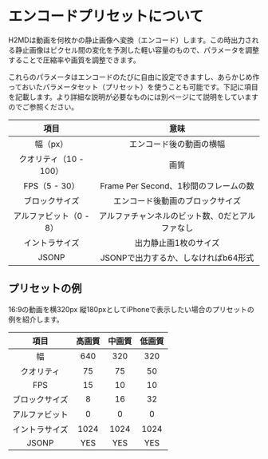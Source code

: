# エンコードプリセットについて

H2MDは動画を何枚かの静止画像へ変換（エンコード）します。この時出力される静止画像はピクセル間の変化を予測した軽い容量のもので、パラメータを調整することで圧縮率や画質を調整できます。

これらのパラメータはエンコードのたびに自由に設定できますし、あらかじめ作っておいたパラメータセット（プリセット）を使うことも可能です。下記に項目を記載します。より詳細な説明が必要なものには別ページにて説明をしていますのでご参照ください。

| 項目 | 意味 |
|:----:|:----:|
| 幅（px） | エンコード後の動画の横幅 |
| クオリティ（10 - 100） | 画質 |
| FPS（5 - 30） | Frame Per Second、1秒間のフレームの数 |
| ブロックサイズ | エンコード後動画のブロックサイズ |
| アルファビット（0 - 8） | アルファチャンネルのビット数、0だとアルファなし |
| イントラサイズ | 出力静止画1枚のサイズ |
| JSONP | JSONPで出力するか、しなければb64形式 |

## プリセットの例

16:9の動画を横320px 縦180pxとしてiPhoneで表示したい場合のプリセットの例を紹介します。

| 項目 | 高画質 | 中画質 | 低画質 |
|:----:|:------:|:------:|:------:|
| 幅 | 640 | 320 | 320 |
| クオリティ | 75 | 75 | 50 |
| FPS | 15 | 10 | 10 | 
| ブロックサイズ | 8 | 16 | 32 |
| アルファビット | 0 | 0 | 0 |
| イントラサイズ | 1024 | 1024 | 1024 |
| JSONP | YES | YES | YES
